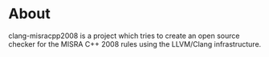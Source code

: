 About
=====

clang-misracpp2008 is a project which tries to create an open source checker for
the MISRA C++ 2008 rules using the LLVM/Clang infrastructure.

